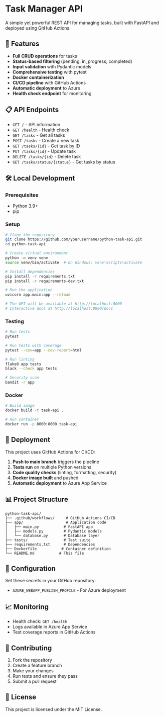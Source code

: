 # Task Manager API

A simple yet powerful REST API for managing tasks, built with FastAPI and deployed using GitHub Actions.

## 🚀 Features

- **Full CRUD operations** for tasks
- **Status-based filtering** (pending, in_progress, completed)
- **Input validation** with Pydantic models
- **Comprehensive testing** with pytest
- **Docker containerization**
- **CI/CD pipeline** with GitHub Actions
- **Automatic deployment** to Azure
- **Health check endpoint** for monitoring

## 📋 API Endpoints

- `GET /` - API information
- `GET /health` - Health check
- `GET /tasks` - Get all tasks
- `POST /tasks` - Create a new task
- `GET /tasks/{id}` - Get task by ID
- `PUT /tasks/{id}` - Update task
- `DELETE /tasks/{id}` - Delete task
- `GET /tasks/status/{status}` - Get tasks by status

## 🛠️ Local Development

### Prerequisites
- Python 3.9+
- pip

### Setup
```bash
# Clone the repository
git clone https://github.com/yourusername/python-task-api.git
cd python-task-api

# Create virtual environment
python -m venv venv
source venv/bin/activate  # On Windows: venv\Scripts\activate

# Install dependencies
pip install -r requirements.txt
pip install -r requirements-dev.txt

# Run the application
uvicorn app.main:app --reload

# The API will be available at http://localhost:8000
# Interactive docs at http://localhost:8000/docs
```

### Testing
```bash
# Run tests
pytest

# Run tests with coverage
pytest --cov=app --cov-report=html

# Run linting
flake8 app tests
black --check app tests

# Security scan
bandit -r app
```

### Docker
```bash
# Build image
docker build -t task-api .

# Run container
docker run -p 8000:8000 task-api
```

## 🚀 Deployment

This project uses GitHub Actions for CI/CD:

1. **Push to main branch** triggers the pipeline
2. **Tests run** on multiple Python versions
3. **Code quality checks** (linting, formatting, security)
4. **Docker image built** and pushed
5. **Automatic deployment** to Azure App Service

## 📊 Project Structure

```
python-task-api/
├── .github/workflows/     # GitHub Actions CI/CD
├── app/                   # Application code
│   ├── main.py           # FastAPI app
│   ├── models.py         # Pydantic models
│   └── database.py       # Database layer
├── tests/                # Test suite
├── requirements.txt      # Dependencies
├── Dockerfile           # Container definition
└── README.md           # This file
```

## 🔧 Configuration

Set these secrets in your GitHub repository:
- `AZURE_WEBAPP_PUBLISH_PROFILE` - For Azure deployment

## 📈 Monitoring

- Health check: `GET /health`
- Logs available in Azure App Service
- Test coverage reports in GitHub Actions

## 🤝 Contributing

1. Fork the repository
2. Create a feature branch
3. Make your changes
4. Run tests and ensure they pass
5. Submit a pull request

## 📄 License

This project is licensed under the MIT License.